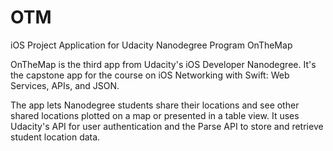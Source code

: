 # OTM
iOS Project Application for Udacity Nanodegree Program
OnTheMap

OnTheMap is the third app from Udacity's iOS Developer Nanodegree. It's the capstone app for the course on iOS Networking with Swift: Web Services, APIs, and JSON.

The app lets Nanodegree students share their locations and see other shared locations plotted on a map or presented in a table view. It uses Udacity's API for user authentication and the Parse API to store and retrieve student location data.





